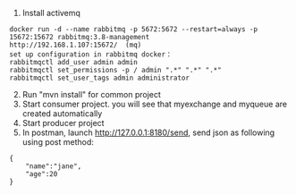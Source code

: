 1. Install activemq
```aidl
docker run -d --name rabbitmq -p 5672:5672 --restart=always -p 15672:15672 rabbitmq:3.8-management
http://192.168.1.107:15672/  (mq)
set up configuration in rabbitmq docker：
rabbitmqctl add_user admin admin
rabbitmqctl set_permissions -p / admin ".*" ".*" ".*"
rabbitmqctl set_user_tags admin administrator 
```
2. Run "mvn install" for common project
3. Start consumer project. you will see that myexchange and myqueue are created automatically
4. Start producer project
5. In postman, launch http://127.0.0.1:8180/send, send json as following using post method:
```aidl
{
    "name":"jane",
    "age":20
}
```